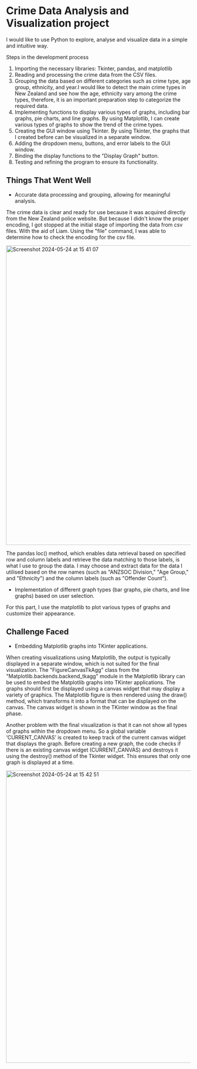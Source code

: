 # Crime Data Analysis and Visualization project
I would like to use Python to explore, analyse and visualize data in a simple and intuitive way. 

Steps in the development process
1. Importing the necessary libraries: Tkinter, pandas, and matplotlib
2. Reading and processing the crime data from the CSV files.
3. Grouping the data based on different categories such as crime type, age group, ethnicity,
and year.I would like to detect the main crime types in New Zealand and see how the age, ethnicity vary among the crime types, therefore, it is an important preparation step to categorize the required data.
4. Implementing functions to display various types of graphs, including bar graphs, pie charts, and line graphs.
By using Matplotlib, I can create various types of graphs to show the trend of the crime types.
5. Creating the GUI window using Tkinter.
By using Tkinter, the graphs that I created before can be visualized in a separate window.
6. Adding the dropdown menu, buttons, and error labels to the GUI window.
7. Binding the display functions to the "Display Graph" button.
8. Testing and refining the program to ensure its functionality.

## Things That Went Well
- Accurate data processing and grouping, allowing for meaningful analysis.

The crime data is clear and ready for use because it was acquired directly from the New Zealand police website. But because I didn't know the proper encoding, I got stopped at the initial stage of importing the data from csv files. With the aid of Liam. Using the "file" command, I was able to determine how to check the encoding for the csv file.

<img width="817" alt="Screenshot 2024-05-24 at 15 41 07" src="https://github.com/jacci25/Data-Science-Portfolio/assets/137580685/11e27473-0832-4d40-96d2-b3a1581cd378">

The pandas loc() method, which enables data retrieval based on specified row and column labels and retrieve the data matching to those labels, is what I use to group the data. I may choose and extract data for the data I utilised based on the row names (such as "ANZSOC Division," "Age Group," and "Ethnicity") and the column labels (such as "Offender Count").

- Implementation of different graph types (bar graphs, pie charts, and line graphs) based on user selection.
  
For this part, I use the matplotlib to plot various types of graphs and customize their appearance.

## Challenge Faced
- Embedding Matplotlib graphs into TKinter applications.

When creating visualizations using Matplotlib, the output is typically displayed in a separate window, which is not suited for the final visualization. The "FigureCanvasTkAgg" class from the "Matplotlib.backends.backend_tkagg" module in the Matplotlib library can be used to embed the Matplotlib graphs into TKinter applications. The graphs should first be displayed using a canvas widget that may display a variety of graphics. The Matplotlib figure is then rendered using the draw() method, which transforms it into a format that can be displayed on the canvas. The canvas widget is shown in the TKinter window as the final phase.

Another problem with the final visualization is that it can not show all types of graphs within the dropdown menu. So a global variable ‘CURRENT_CANVAS’ is created to keep track of the current canvas widget that displays the graph. Before creating a new graph, the code checks if there is an existing canvas widget (CURRENT_CANVAS) and destroys it using the destroy() method of the Tkinter widget. This ensures that only one graph is displayed at a time.

<img width="797" alt="Screenshot 2024-05-24 at 15 42 51" src="https://github.com/jacci25/Data-Science-Portfolio/assets/137580685/00d6c47f-23a6-4f55-b1fc-9313b1a4048a">
